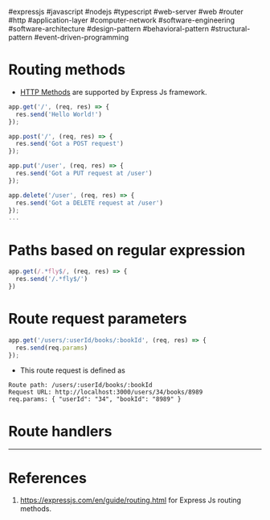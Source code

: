 #expressjs #javascript #nodejs #typescript #web-server #web #router #http #application-layer #computer-network #software-engineering #software-architecture  #design-pattern #behavioral-pattern #structural-pattern #event-driven-programming 

# Routing methods
- [HTTP Methods](HTTP%20Methods.md) are supported by Express Js framework.
```Javascript title='Routing methods in Express'
app.get('/', (req, res) => {
  res.send('Hello World!')
});

app.post('/', (req, res) => {
  res.send('Got a POST request')
});

app.put('/user', (req, res) => {
  res.send('Got a PUT request at /user')
});

app.delete('/user', (req, res) => {
  res.send('Got a DELETE request at /user')
});
...
```

# Paths based on regular expression
```Javascript title='Express Js path based on regex'
app.get(/.*fly$/, (req, res) => {
  res.send('/.*fly$/')
})
```

# Route request parameters
```Javascript title='Route parameter definition'
app.get('/users/:userId/books/:bookId', (req, res) => {
  res.send(req.params)
});
```

- This route request is defined as
```Http title='Route request'
Route path: /users/:userId/books/:bookId
Request URL: http://localhost:3000/users/34/books/8989
req.params: { "userId": "34", "bookId": "8989" }
```

# Route handlers
---
# References
1. https://expressjs.com/en/guide/routing.html for Express Js routing methods.